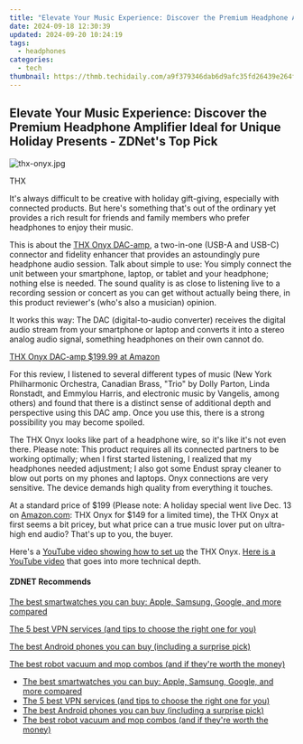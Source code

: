 ```yaml
---
title: "Elevate Your Music Experience: Discover the Premium Headphone Amplifier Ideal for Unique Holiday Presents - ZDNet's Top Pick"
date: 2024-09-18 12:30:39
updated: 2024-09-20 10:24:19
tags:
  - headphones
categories:
  - tech
thumbnail: https://thmb.techidaily.com/a9f379346dab6d9afc35fd26439e264f20b751a6d300caec81d8cb92afef3805.jpg
---
```


## Elevate Your Music Experience: Discover the Premium Headphone Amplifier Ideal for Unique Holiday Presents - ZDNet's Top Pick

![thx-onyx.jpg](https://www.zdnet.com/a/img/resize/e05a6f6f22f358ccf344271d4eab0a8703d58116/2021/12/10/ffb13fda-30c2-41c9-8d58-4f4aa311a649/thx-onyx.jpg?auto=webp&width=1280)

THX

It's always difficult to be creative with holiday gift-giving, especially with connected products. But here's something that's out of the ordinary yet provides a rich result for friends and family members who prefer headphones to enjoy their music.

This is about the [THX Onyx DAC-amp](https://www.thx.com/thx-onyx/), a two-in-one (USB-A and USB-C) connector and fidelity enhancer that provides an astoundingly pure headphone audio session. Talk about simple to use: You simply connect the unit between your smartphone, laptop, or tablet and your headphone; nothing else is needed. The sound quality is as close to listening live to a recording session or concert as you can get without actually being there, in this product reviewer's (who's also a musician) opinion.

It works this way: The DAC (digital-to-audio converter) receives the digital audio stream from your smartphone or laptop and converts it into a stereo analog audio signal, something headphones on their own cannot do. 

[THX Onyx DAC-amp $199.99 at Amazon](https://assoc-redirect.amazon.com/g/r/https://www.amazon.com/dp/B09HN7887V/ref=asc%5Fdf%5FB09HN7887V1724410800000?tag=cnet-pc-20&creative=395261&creativeASIN=B09HN7887V&linkCode=asn)

For this review, I listened to several different types of music (New York Philharmonic Orchestra, Canadian Brass, "Trio" by Dolly Parton, Linda Ronstadt, and Emmylou Harris, and electronic music by Vangelis, among others) and found that there is a distinct sense of additional depth and perspective using this DAC amp. Once you use this, there is a strong possibility you may become spoiled.

The THX Onyx looks like part of a headphone wire, so it's like it's not even there. Please note: This product requires all its connected partners to be working optimally; when I first started listening, I realized that my headphones needed adjustment; I also got some Endust spray cleaner to blow out ports on my phones and laptops. Onyx connections are very sensitive. The device demands high quality from everything it touches.

At a standard price of $199 (Please note: A holiday special went live Dec. 13 on [Amazon.com](https://www.amazon.com/Onyx-Portable-Headphone-Amplifier-Cross-Platform/dp/B09HN7887V): THX Onyx for $149 for a limited time), the THX Onyx at first seems a bit pricey, but what price can a true music lover put on ultra-high end audio? That's up to you, the buyer. 

Here's a [YouTube video showing how to set up](https://www.youtube.com/watch?v=ffEl3Qiph9Q) the THX Onyx. [Here is a YouTube video](https://www.youtube.com/watch?v=15qCj2JWk40) that goes into more technical depth.

#### **ZDNET** Recommends

[The best smartwatches you can buy: Apple, Samsung, Google, and more compared](https://www.zdnet.com/article/best-smartwatch/ "The best smartwatches you can buy: Apple, Samsung, Google, and more compared")

[The 5 best VPN services (and tips to choose the right one for you)](https://www.zdnet.com/article/best-vpn/ "The 5 best VPN services (and tips to choose the right one for you)")

[The best Android phones you can buy (including a surprise pick)](https://www.zdnet.com/article/best-android-phone/ "The best Android phones you can buy (including a surprise pick)")

[The best robot vacuum and mop combos (and if they're worth the money)](https://www.zdnet.com/article/best-robot-vacuum-mop/ "The best robot vacuum and mop combos (and if they're worth the money)")

* [The best smartwatches you can buy: Apple, Samsung, Google, and more compared](https://www.zdnet.com/article/best-smartwatch/ "The best smartwatches you can buy: Apple, Samsung, Google, and more compared")
* [The 5 best VPN services (and tips to choose the right one for you)](https://www.zdnet.com/article/best-vpn/ "The 5 best VPN services (and tips to choose the right one for you)")
* [The best Android phones you can buy (including a surprise pick)](https://www.zdnet.com/article/best-android-phone/ "The best Android phones you can buy (including a surprise pick)")
* [The best robot vacuum and mop combos (and if they're worth the money)](https://www.zdnet.com/article/best-robot-vacuum-mop/ "The best robot vacuum and mop combos (and if they're worth the money)")

<ins class="adsbygoogle"
     style="display:block"
     data-ad-format="autorelaxed"
     data-ad-client="ca-pub-7571918770474297"
     data-ad-slot="1223367746"></ins>



<ins class="adsbygoogle"
     style="display:block"
     data-ad-client="ca-pub-7571918770474297"
     data-ad-slot="8358498916"
     data-ad-format="auto"
     data-full-width-responsive="true"></ins>
